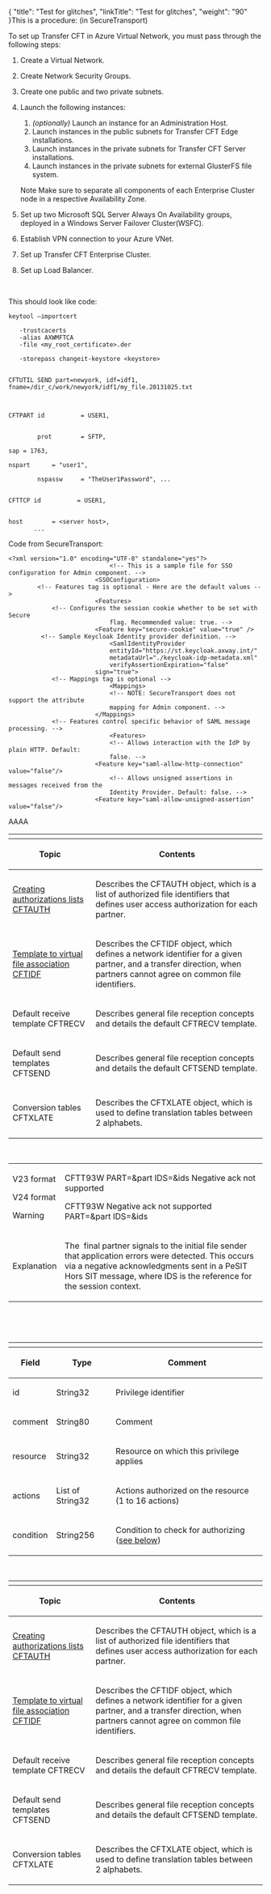 {
    "title": "Test for glitches",
    "linkTitle": "Test for glitches",
    "weight": "90"
}This is a procedure: (in SecureTransport)

To set up <span class="mc-variable axway_variables.Component_Short_Name variable">Transfer CFT</span> in Azure Virtual Network, you must pass through the following steps:

1.  Create a Virtual Network.
2.  Create Network Security Groups.
3.  Create one public and two private subnets.
4.  Launch the following instances:
    1.  *(optionally)* Launch an instance for an Administration Host.
    2.  Launch instances in the public subnets for <span class="mc-variable axway_variables.Component_Short_Name variable">Transfer CFT</span> Edge installations.
    3.  Launch instances in the private subnets for <span class="mc-variable axway_variables.Component_Short_Name variable">Transfer CFT</span> Server installations.
    4.  Launch instances in the private subnets for external GlusterFS file system.

      
    Note <span style="font-weight: normal;">Make sure to separate all components of each Enterprise Cluster node in a respective Availability Zone.</span>
5.  Set up two Microsoft SQL Server Always On Availability groups, deployed in a Windows Server Failover Cluster(WSFC).
6.  Establish VPN connection to your Azure VNet.
7.  Set up <span class="mc-variable axway_variables.Component_Short_Name variable">Transfer CFT</span> Enterprise Cluster.
8.  Set up Load Balancer.

 

This should look like code:



    keytool –importcert

       -trustcacerts
       -alias AXWMFTCA
       -file <my_root_certificate>.der

       -storepass changeit-keystore <keystore>


    CFTUTIL SEND part=newyork, idf=idf1, fname=/dir_c/work/newyork/idf1/my_file.20131025.txt



    CFTPART id          = USER1,


            prot        = SFTP,

    sap = 1763,    
            
    nspart      = "user1",              

            nspassw     = "TheUser1Password", ...


    CFTTCP id          = USER1,
            

    host        = <server host>,
           ...

Code from SecureTransport:


    <?xml version="1.0" encoding="UTF-8" standalone="yes"?>
                                <!-- This is a sample file for SSO configuration for Admin component. -->
                            <SSOConfiguration>
            <!-- Features tag is optional - Here are the default values -->
                            <Features>
                <!-- Configures the session cookie whether to be set with Secure 
                                flag. Recommended value: true. -->
                            <Feature key="secure-cookie" value="true" />
             <!-- Sample Keycloak Identity provider definition. -->
                                <SamlIdentityProvider
                                entityId="https://st.keycloak.axway.int/"
                                metadataUrl="./keycloak-idp-metadata.xml"
                                verifyAssertionExpiration="false"
                            sign="true">
                <!-- Mappings tag is optional -->
                                <Mappings>
                                <!-- NOTE: SecureTransport does not support the attribute 
                                mapping for Admin component. -->
                            </Mappings>
                <!-- Features control specific behavior of SAML message processing. -->
                                <Features>
                                <!-- Allows interaction with the IdP by plain HTTP. Default: 
                                false. -->
                            <Feature key="saml-allow-http-connection" value="false"/>
                                <!-- Allows unsigned assertions in messages received from the 
                                Identity Provider. Default: false. -->
                            <Feature key="saml-allow-unsigned-assertion" value="false"/>

AAAA

<table>
         
         
         
   
   <th>
      <tr>
<th><p>Topic</p>         </th>
<th><p>Contents</p>         </th>
      </tr>
   </thead>
   <tbody>
      <tr>
         <td><p><a href="../concepts/cft_configuration_concepts_start_here/authorization_list_concepts">Creating authorizations
lists CFTAUTH</a></p>         </td>
         <td><p>Describes the CFTAUTH object, which is a list of authorized
file identifiers that defines user access authorization for each partner.</p>         </td>
      </tr>
      <tr>
         <td><p><a href="../concepts/cft_configuration_concepts_start_here/network_file_identifier_concepts">Template
to virtual file association CFTIDF</a></p>         </td>
         <td><p>Describes the CFTIDF
object, which defines a network identifier for a given partner, and a
transfer direction, when partners cannot agree on common file identifiers.</p>         </td>
      </tr>
      <tr>
         <td><p>Default receive template CFTRECV</p>         </td>
         <td><p>Describes general file reception concepts and details the default CFTRECV template.</p>         </td>
      </tr>
      <tr>
         <td><p>Default send
templates CFTSEND</p>         </td>
         <td><p>Describes general file reception concepts and details the
default CFTSEND template.</p>         </td>
      </tr>
      <tr>
         <td><p>Conversion tables
CFTXLATE</p>         </td>
         <td><p>Describes the CFTXLATE object, which is used to define
translation tables between 2 alphabets.</p>         </td>
      </tr>
   </tbody>
</table>

 

<table>
   <tbody>
      <tr>
         <td><p>V23 format</p>
<p>V24 format</p>
<p>Warning</p>         </td>
         <td><p><span id="CFTT93W"></span>CFTT93W PART=&amp;part IDS=&amp;ids Negative ack not supported</p>
<p>CFTT93W Negative ack not supported PART=&amp;part IDS=&amp;ids</p>         </td>
      </tr>
      <tr>
         <td><p>Explanation</p>         </td>
         <td><p>The  final
partner signals to the initial file sender that application errors
were detected. This occurs via a negative acknowledgments sent in a PeSIT Hors SIT
message, where IDS is the reference for the session context.</p>         </td>
      </tr>
   </tbody>
</table>

 

 

<table>
   <th>
      <tr>
<th><p>Field</p>         </th>
<th><p>Type</p>         </th>
<th><p>Comment</p>         </th>
      </tr>
   </thead>
   <tbody>
      <tr>
         <td><p>id</p>         </td>
         <td><p>String32</p>         </td>
         <td><p>Privilege identifier</p>         </td>
      </tr>
      <tr>
         <td><p>comment</p>         </td>
         <td><p>String80</p>         </td>
         <td><p>Comment</p>         </td>
      </tr>
      <tr>
         <td><p>resource</p>         </td>
         <td><p>String32</p>         </td>
         <td><p>Resource on which this privilege applies</p>         </td>
      </tr>
      <tr>
         <td><p>actions</p>         </td>
         <td><p>List of String32</p>         </td>
         <td><p>Actions authorized on the resource (1 to 16 actions)</p>         </td>
      </tr>
      <tr>
         <td><p>condition</p>         </td>
         <td><p>String256</p>         </td>
         <td><p>Condition to check for authorizing (<a href="#Specifyi">see below</a>)</p>         </td>
      </tr>
   </tbody>
</table>

 

<table>
         
         
         
   
   <th>
      <tr>
<th><p>Topic</p>         </th>
<th><p>Contents</p>         </th>
      </tr>
   </thead>
   <tbody>
      <tr>
         <td><p><a href="../concepts/cft_configuration_concepts_start_here/authorization_list_concepts">Creating authorizations
lists CFTAUTH</a></p>         </td>
         <td><p>Describes the CFTAUTH object, which is a list of authorized
file identifiers that defines user access authorization for each partner.</p>         </td>
      </tr>
      <tr>
         <td><p><a href="../concepts/cft_configuration_concepts_start_here/network_file_identifier_concepts">Template
to virtual file association CFTIDF</a></p>         </td>
         <td><p>Describes the CFTIDF
object, which defines a network identifier for a given partner, and a
transfer direction, when partners cannot agree on common file identifiers.</p>         </td>
      </tr>
      <tr>
         <td><p>Default
receive template CFTRECV</p>         </td>
         <td><p>Describes general file reception concepts and details the
default CFTRECV template.</p>         </td>
      </tr>
      <tr>
         <td><p>Default send
templates CFTSEND</p>         </td>
         <td><p>Describes general file reception concepts and details the
default CFTSEND template.</p>         </td>
      </tr>
      <tr>
         <td><p>Conversion tables
CFTXLATE</p>         </td>
         <td><p>Describes the CFTXLATE object, which is used to define
translation tables between 2 alphabets.</p>         </td>
      </tr>
   </tbody>
</table>
